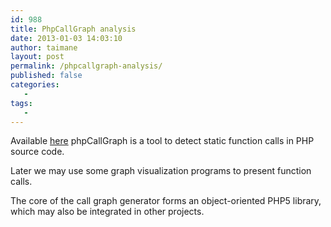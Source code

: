 ```yaml
---
id: 988
title: PhpCallGraph analysis
date: 2013-01-03 14:03:10
author: taimane
layout: post
permalink: /phpcallgraph-analysis/
published: false
categories:
   -
tags:
   -
---
```

Available <a rel="nofollow" href="http://phpcallgraph.sourceforge.net/">here</a> phpCallGraph is a tool to detect static function calls in PHP source code. 

Later we may use some graph visualization programs to present function calls.

The core of the call graph generator forms an object-oriented PHP5 library, which may also be integrated in other projects. 



